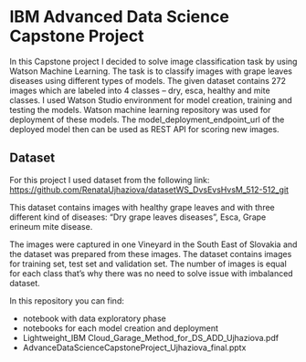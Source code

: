 # IBM Advanced Data Science Capstone Project

In this Capstone project I decided to solve image classification task by using Watson Machine Learning. 
The task is to classify images with grape leaves diseases using different types of models. The given dataset contains 272 images which are labeled into 4 classes – dry, esca, healthy and mite classes.
I used Watson Studio environment for model creation, training and testing the models. Watson machine learning repository was used for deployment of these models.
The model_deployment_endpoint_url of the deployed model then can be used as REST API for scoring new images.

## Dataset

For this project I used dataset from the following link:
https://github.com/RenataUjhaziova/datasetWS_DvsEvsHvsM_512-512_git

This dataset contains images with healthy grape leaves and with three different kind of diseases: “Dry grape leaves diseases”, Esca, Grape erineum mite disease. 

The images were captured in one Vineyard in the South East of Slovakia and the dataset was prepared from these images. 
The dataset contains images for training set, test set and validation set. The number of images is equal for each class that’s why there was no need to solve issue with imbalanced dataset.

In this repository you can find:
- notebook with data exploratory phase
- notebooks for each model creation and deployment
- Lightweight_IBM Cloud_Garage_Method_for_DS_ADD_Ujhaziova.pdf
- AdvanceDataScienceCapstoneProject_Ujhaziova_final.pptx
